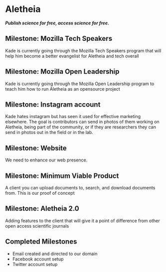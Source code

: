# Aletheia

_**Publish science for free, access science for free.**_

## Milestone: Mozilla Tech Speakers

Kade is currently going through the Mozilla Tech Speakers program that will help him become a better evangelist for Aletheia and tech overall

## Milestone: Mozilla Open Leadership

Kade is currently going through the Mozilla Open Leadership program to teach him how to run Aletheia as an opensource project

## Milestone: Instagram account

Kade hates instagram but has seen it used for effective marketing elsewhere. The goal is contributors can send in photos of them working on Aletheia, being part of the community, or if they are researchers they can send in photos out in the field or in the lab.

## Milestone: Website

We need to enhance our web presence.

## Milestone: Minimum Viable Product

A client you can upload documents to, search, and download documents from. This is our proof of concept

## Milestone: Aletheia 2.0

Adding features to the client that will give it a point of difference from other open access scientific journals

## Completed Milestones

* Email created and directed to our domain
* Facebook account setup
* Twitter account setup


